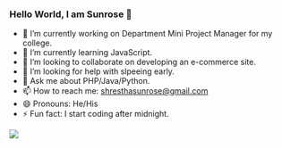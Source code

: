 ### Hello World, I am Sunrose 👋

- 🔭 I’m currently working on Department Mini Project Manager for my college.
- 🌱 I’m currently learning JavaScript.
- 👯 I’m looking to collaborate on developing an e-commerce site.
- 🤔 I’m looking for help with slpeeing early.
- 💬 Ask me about PHP/Java/Python.
- 📫 How to reach me: shresthasunrose@gmail.com
- 😄 Pronouns: He/His
- ⚡ Fun fact: I start coding after midnight.

<img src="https://github-readme-stats.vercel.app/api?username=Sunrose-Shrestha&&show_icons=true&title_color=ffffff&icon_color=bb2acf&text_color=daf7dc&bg_color=151515">
